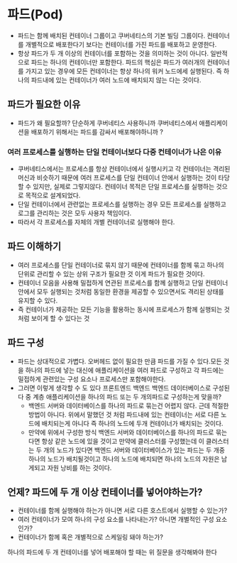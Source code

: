# 파드(Pod)
- 파드는 함께 배치된 컨테이너 그룹이고 쿠버네티스의 기본 빌딩 그룹이다. 컨테이너를 개별적으로 배포한다기 보다는 컨테이너를 가진 파드를 배포하고 운영한다. 
- 항상 파드가 두 개 이상의 컨테이너를 포함하는 것을 의미하는 것이 아니다. 일반적으로 파드는 하나의 컨테이너만 포함한다. 파드의 핵심은 파드가 여러개의 컨테이너를 가지고 있는 경우에 모든 컨테이너는 항상 하나의 워커 노드에세 실행된다. 즉 하나의 파드내에 있는 컨테이너가 여러 노드에 배치되지 않는 다는 것이다. 


## 파드가 필요한 이유 
- 파드가 왜 필요할까? 단순하게 쿠버네티스 사용하니까 쿠버네티스에서 애플리케이션을 배포하기 위해서는 파드를 감싸서 배포해야하니까 ? 

### 여러 프로세스를 실행하는 단일 컨테이너보다 다중 컨테이너가 나은 이유 
- 쿠버네티스에서는 프로세스를 항상 컨테이너에서 실행시키고 각 컨테이너는 격리된 머신과 비슷하기 때문에 여러 프로세스를 단일 컨테이너 안에서 실행하는 것이 타당할 수 있지만, 실제로 그렇지않다. 컨테이너 목적은 단일 프로세스를 실행하는 것으로 목적으로 설계되었다. 
- 단일 컨테이너에서 관련없는 프로세스를 실행하는 경우 모든 프로세스를 실행하고 로그를 관리하는 것은 모두 사용자 책임이다. 
- 따라서 각 프로세스를 자체의 개별 컨테이너로 실행해야 한다. 


## 파드 이해하기 
- 여러 프로세스를 단일 컨테이너로 묶지 않기 때문에 컨테이너를 함께 묶고 하나의 단위로 관리할 수 있는 상위 구조가 필요한 것 이게 파드가 필요한 것이다. 
- 컨테이너 모음을 사용해 밀접하게 연관된 프로세스를 함께 실행하고 단일 컨테이너 안에서 모두 실행되는 것처럼 동일한 환경을 제공할 수 있으면서도 격리된 상태를 유지할 수 있다. 
- 즉 컨테이너가 제공하는 모든 기능을 활용하는 동시에 프로세스가 함께 실행되는 것처럼 보이게 할 수 있다는 것 


## 파드 구성
- 파드는 상대적으로 가볍다. 오버헤드 없이 필요한 만큼 파드를 가질 수 있다.모든 것을 하나의 파드에 넣는 대신에 애플리케이션을 여러 파드로 구성하고 각 파드에는 밀접하게 관련있는 구성 요소나 프로세스만 포함해야한다. 
- 그러면 이렇게 생각할 수 도 있다 프론트엔드 백엔드 백엔드 데이터베이스로 구성된 다 중 계층 애플리케이션을 하나의 파드 또는 두 개의파드로 구성하는게 맞을까? 
  - 백엔드 서버와 데이터베이스를 하나의 파드로 묶는건 어렵지 않다. 근데 적절한 방법이 아니다. 위에서 말했던 것 처럼 파드내에 있는 컨테이너는 서로 다른 노드에 배치되는게 아니다 즉 하나의 노드에 두개 컨테이너가 배치되는 것이다. 
  - 만약에 위에서 구성한 방식 백엔드 서버와 데이터베이스를 하나의 파드로 묶는다면 항상 같은 노드에 있을 것이고 만약에 클러스터를 구성했는데 이 클러스터는 두 개의 노드가 있다면 백엔드 서버와 데이터베이스가 있는 파드는 두 개중 하나의 노드가 배치될것이고 하나의 노드에 배치되면 하나의 노드의 자원은 남게되고 자원 낭비를 하는 것이다. 



## 언제? 파드에 두 개 이상 컨테이너를 넣어야하는가? 
- 컨테이너를 함께 실행해야 하는가 아니면 서로 다른 호스트에서 실행할 수 있는가? 
- 여러 컨테이너가 모여 하나의 구성 요소를 나타내는가? 아니면 개별적인 구성 요소인가? 
- 컨테이너가 함께 혹은 개별적으로 스케일링 돼야 하는가? 

하나의 파드에 두 개 컨테이너를 넣어 배포해야 할 때는 위 질문을 생각해봐야 한다